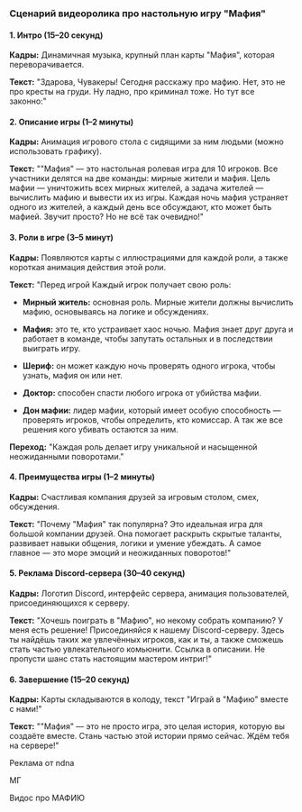### Сценарий видеоролика про настольную игру "Мафия"

#### **1. Интро (15–20 секунд)**

**Кадры:** Динамичная музыка, крупный план карты "Мафия", которая переворачивается.

**Текст:** "Здарова, Чувакеры! Сегодня расскажу про мафию. Нет, это не про кресты на груди. Ну ладно, про криминал тоже. Но тут все законно:"

#### **2. Описание игры (1–2 минуты)**

**Кадры:** Анимация игрового стола с сидящими за ним людьми (можно использовать графику).

**Текст:** ""Мафия" — это настольная ролевая игра для 10 игроков. Все участники делятся на две команды: мирные жители и мафия. Цель мафии — уничтожить всех мирных жителей, а задача жителей — вычислить мафию и вывести их из игры. Каждая ночь мафия устраняет одного из жителей, а каждый день все обсуждают, кто может быть мафией. Звучит просто? Но не всё так очевидно!"

#### **3. Роли в игре (3–5 минут)**

**Кадры:** Появляются карты с иллюстрациями для каждой роли, а также короткая анимация действия этой роли.

**Текст:** "Перед игрой Каждый игрок получает свою роль:

- **Мирный житель:** основная роль. Мирные жители должны вычислить мафию, основываясь на логике и обсуждениях.
    
- **Мафия:** это те, кто устраивает хаос ночью. Мафия знает друг друга и работает в команде, чтобы запутать остальных и в последствии выиграть игру.
    
- **Шериф:** он может каждую ночь проверять одного игрока, чтобы узнать, мафия он или нет.
    
- **Доктор:** способен спасти любого игрока от убийства мафии.
    
- **Дон мафии:** лидер мафии, который имеет особую способность — проверять игроков, чтобы определить, кто комиссар. А так же все решения кого убивать остаются за ним.

**Переход:** "Каждая роль делает игру уникальной и насыщенной неожиданными поворотами."

#### **4. Преимущества игры (1–2 минуты)**

**Кадры:** Счастливая компания друзей за игровым столом, смех, обсуждения.

**Текст:** "Почему "Мафия" так популярна? Это идеальная игра для большой компании друзей. Она помогает раскрыть скрытые таланты, развивает навыки общения, логики и умение убеждать. А самое главное — это море эмоций и неожиданных поворотов!"

#### **5. Реклама Discord-сервера (30–40 секунд)**

**Кадры:** Логотип Discord, интерфейс сервера, анимация пользователей, присоединяющихся к серверу.

**Текст:** "Хочешь поиграть в "Мафию", но некому собрать компанию? У меня есть решение! Присоединяйся к нашему Discord-серверу. Здесь ты найдёшь таких же увлечённых игроков, как и ты, а также сможешь стать частью увлекательного комьюнити. Ссылка в описании. Не пропусти шанс стать настоящим мастером интриг!"

#### **6. Завершение (15–20 секунд)**

**Кадры:** Карты складываются в колоду, текст "Играй в "Мафию" вместе с нами!"

**Текст:** ""Мафия" — это не просто игра, это целая история, которую вы создаёте вместе. Стань частью этой истории прямо сейчас. Ждём тебя на сервере!"

Реклама от ndna

МГ

Видос про МАФИЮ


